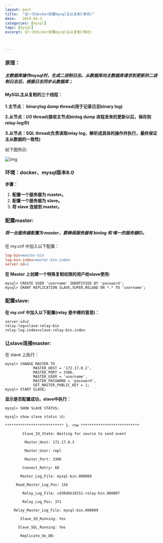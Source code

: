 ```yaml
---
layout: post
title:  "记一次docker部署mysql主从复制(单向)"
date:   2019-04-3
categories: [mysql]
tags: [mysql]
excerpt: 记一次docker部署mysql主从复制(单向)



---
```


### 原理：

##### 主数据库操作mysql时，生成二进制日志。从数据库向主数据库请求到更新的二进制日志后，根据日志同步从数据库；

#### MySQL主从复制的三个线程：

**1.主节点： binarylog dump thread(用于记录日志binary log)**

**2.从节点：I/O thread(接收主节点binlog dump 进程发来的更新以后，保存到relay-log中)**

**3.从节点：SQL thread(负责读取relay log，解析成具体的操作并执行，最终保证主从数据的一致性)**

如下图所示:

![img](https://pic1.zhimg.com/80/v2-1b0c3f31bd398c39b9e0930059b0ca24_1440w.jpg)



### 环境：docker、mysql版本8.0

**步骤：**

1. **配置一个服务器为 master。**
2. **配置一个服务器为 slave。**
3. **将 slave 连接到 master。**

###  配置master:

##### 将一台服务器配置为 master，要确保服务器有 binlog 和 唯一的服务器ID。

在 my.cnf 中加入以下配置：

```makefile
log-bin=master-bin
log-bin-index=master-bin.index
server-id=1
```

**在 Master 上创建一个特殊复制权限的用户给slave使用:**

```
mysql> CREATE USER 'username' IDENTIFIED BY 'password';
mysql> GRANT REPLICATION SLAVE,SUPER,RELOAD ON *.* TO 'username';
```

### 配置slave:

**在 my.cnf 中加入以下配置(relay 是中继的意思)：**

```
server-id=2
relay-log=slave-relay-bin
relay-log-index=slave-relay-bin.index
```

### 让slave连接master:

在 slave 上执行：

```
mysql> CHANGE MASTER TO
             MASTER_HOST = '172.17.0.2',
             MASTER_PORT = 3306,
             MASTER_USER = 'username',
             MASTER_PASSWORD = 'password',
             GET_MASTER_PUBLIC_KEY = 1;
mysql> START SLAVE;
```

**显示是否配置成功，slave中执行：**

```
mysql> SHOW SLAVE STATUS;
```

```shell
mysql> show slave status \G:

*************************** 1. row ***************************

​        Slave_IO_State: Waiting for source to send event

​         Master_Host: 172.17.0.3

​         Master_User: repl

​         Master_Port: 3306

​        Connect_Retry: 60

​       Master_Log_File: mysql-bin.000009

​     Read_Master_Log_Pos: 156

​        Relay_Log_File: cd30dbb10151-relay-bin.000007

​        Relay_Log_Pos: 371

​    Relay_Master_Log_File: mysql-bin.000009

​       Slave_IO_Running: Yes

​      Slave_SQL_Running: Yes

​       Replicate_Do_DB: 
```

